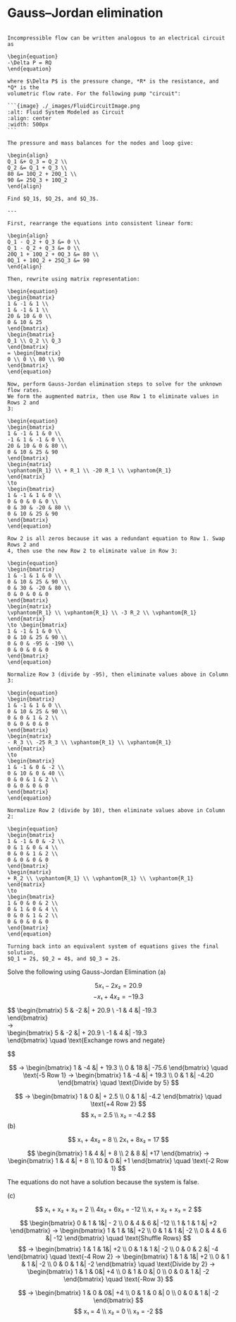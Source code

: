 # Gauss–Jordan elimination

````{example} Pump circuit

Incompressible flow can be written analogous to an electrical circuit as

\begin{equation}
-\Delta P = RQ
\end{equation}

where $\Delta P$ is the pressure change, *R* is the resistance, and *Q* is the
volumetric flow rate. For the following pump "circuit":

```{image} ./_images/FluidCircuitImage.png
:alt: Fluid System Modeled as Circuit
:align: center
:width: 500px
```

The pressure and mass balances for the nodes and loop give:

\begin{align}
Q_1 &+ Q_3 = Q_2 \\
Q_2 &= Q_1 + Q_3 \\
80 &= 10Q_2 + 20Q_1 \\
90 &= 25Q_3 + 10Q_2
\end{align}

Find $Q_1$, $Q_2$, and $Q_3$.

---

First, rearrange the equations into consistent linear form:

\begin{align}
Q_1 - Q_2 + Q_3 &= 0 \\
Q_1 - Q_2 + Q_3 &= 0 \\
20Q_1 + 10Q_2 + 0Q_3 &= 80 \\
0Q_1 + 10Q_2 + 25Q_3 &= 90
\end{align}

Then, rewrite using matrix representation:

\begin{equation}
\begin{bmatrix}
1 & -1 & 1 \\
1 & -1 & 1 \\
20 & 10 & 0 \\
0 & 10 & 25
\end{bmatrix}
\begin{bmatrix}
Q_1 \\ Q_2 \\ Q_3
\end{bmatrix}
= \begin{bmatrix}
0 \\ 0 \\ 80 \\ 90
\end{bmatrix}
\end{equation}

Now, perform Gauss-Jordan elimination steps to solve for the unknown flow rates.
We form the augmented matrix, then use Row 1 to eliminate values in Rows 2 and
3:

\begin{equation}
\begin{bmatrix}
1 & -1 & 1 & 0 \\
-1 & 1 & -1 & 0 \\
20 & 10 & 0 & 80 \\
0 & 10 & 25 & 90
\end{bmatrix}
\begin{matrix}
\vphantom{R_1} \\ + R_1 \\ -20 R_1 \\ \vphantom{R_1}
\end{matrix}
\to
\begin{bmatrix}
1 & -1 & 1 & 0 \\
0 & 0 & 0 & 0 \\
0 & 30 & -20 & 80 \\
0 & 10 & 25 & 90
\end{bmatrix}
\end{equation}

Row 2 is all zeros because it was a redundant equation to Row 1. Swap Rows 2 and
4, then use the new Row 2 to eliminate value in Row 3:

\begin{equation}
\begin{bmatrix}
1 & -1 & 1 & 0 \\
0 & 10 & 25 & 90 \\
0 & 30 & -20 & 80 \\
0 & 0 & 0 & 0
\end{bmatrix}
\begin{matrix}
\vphantom{R_1} \\ \vphantom{R_1} \\ -3 R_2 \\ \vphantom{R_1}
\end{matrix}
\to \begin{bmatrix}
1 & -1 & 1 & 0 \\
0 & 10 & 25 & 90 \\
0 & 0 & -95 & -190 \\
0 & 0 & 0 & 0
\end{bmatrix}
\end{equation}

Normalize Row 3 (divide by -95), then eliminate values above in Column 3:

\begin{equation}
\begin{bmatrix}
1 & -1 & 1 & 0 \\
0 & 10 & 25 & 90 \\
0 & 0 & 1 & 2 \\
0 & 0 & 0 & 0
\end{bmatrix}
\begin{matrix}
- R_3 \\ -25 R_3 \\ \vphantom{R_1} \\ \vphantom{R_1}
\end{matrix}
\to
\begin{bmatrix}
1 & -1 & 0 & -2 \\
0 & 10 & 0 & 40 \\
0 & 0 & 1 & 2 \\
0 & 0 & 0 & 0
\end{bmatrix}
\end{equation}

Normalize Row 2 (divide by 10), then eliminate values above in Column 2:

\begin{equation}
\begin{bmatrix}
1 & -1 & 0 & -2 \\
0 & 1 & 0 & 4 \\
0 & 0 & 1 & 2 \\
0 & 0 & 0 & 0
\end{bmatrix}
\begin{matrix}
+ R_2 \\ \vphantom{R_1} \\ \vphantom{R_1} \\ \vphantom{R_1}
\end{matrix}
\to
\begin{bmatrix}
1 & 0 & 0 & 2 \\
0 & 1 & 0 & 4 \\
0 & 0 & 1 & 2 \\
0 & 0 & 0 & 0
\end{bmatrix}
\end{equation}

Turning back into an equivalent system of equations gives the final solution,
$Q_1 = 2$, $Q_2 = 4$, and $Q_3 = 2$.
````

Solve the following using Gauss-Jordan Elimination 
(a)

$$
5x₁ - 2x₂ = 20.9
$$
$$
-x₁ + 4x₂ = -19.3
$$ 

$$
\begin{bmatrix} 5 & -2 &| + 20.9 \\ -1 & 4 &| -19.3  
\end{bmatrix}  
→  
\begin{bmatrix} 5 & -2 &| + 20.9 \\ -1 & 4 &| -19.3  
\end{bmatrix} \quad \text{Exchange rows and negate}

$$ 


  
$$
→  
\begin{bmatrix} 1 & -4 &| + 19.3 \\ 0 & 18 &| -75.6  
\end{bmatrix} \quad \text{-5 Row 1}
→  
\begin{bmatrix} 1 & -4 &| + 19.3 \\ 0 & 1 &| -4.20  
\end{bmatrix} \quad \text{Divide by 5}
$$

$$
→  
\begin{bmatrix} 1 & 0 &| + 2.5 \\ 0 & 1 &| -4.2  
\end{bmatrix} \quad \text{+4 Row 2}
$$
$$
 x₁ = 2.5 \\
x₂ = -4.2
$$
(b)

$$
x₁ + 4x₂ = 8 \\
2x₁ + 8x₂ = 17
$$

$$
\begin{bmatrix} 1 & 4 &| + 8 \\ 2 & 8 &| +17  
\end{bmatrix} 
→  
\begin{bmatrix} 1 & 4 &| + 8 \\ 10 & 0 &| +1  
\end{bmatrix} \quad \text{-2 Row 1}
$$


The equations do not have a solution because the system is false.

(c)


$$
x₁ + x₂ + x₃ = 2 \\
4x₂ + 6x₃ = -12 \\
x₁ + x₂ + x₃ = 2
$$

$$
\begin{bmatrix} 0 & 1 & 1&| - 2 \\ 0 & 4 & 6  &| -12  \\ 1 & 1 & 1 &| +2
\end{bmatrix} 
→  
\begin{bmatrix} 1 & 1 & 1&| +2 \\ 0 & 1 & 1  &| -2  \\ 0 & 4 & 6 &| -12
\end{bmatrix} \quad \text{Shuffle Rows}
$$
$$
→  
\begin{bmatrix} 1 & 1 & 1&| +2 \\ 0 & 1 & 1  &| -2  \\ 0 & 0 & 2 &| -4
\end{bmatrix} \quad \text{-4 Row 2}
→  
\begin{bmatrix} 1 & 1 & 1&| +2 \\ 0 & 1 & 1  &| -2  \\ 0 & 0 & 1 &| -2
\end{bmatrix} \quad \text{Divide by 2}
→  
\begin{bmatrix} 1 & 1 & 0&| +4 \\ 0 & 1 & 0  &| 0  \\ 0 & 0 & 1 &| -2
\end{bmatrix} \quad \text{-Row 3} 
$$

$$
→  
\begin{bmatrix} 1 & 0 & 0&| +4 \\ 0 & 1 & 0  &| 0  \\ 0 & 0 & 1 &| -2
\end{bmatrix} 
$$
$$
 x₁ = 4 \\
 x₂ = 0 \\
x₃ = -2
$$
